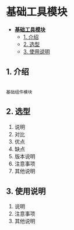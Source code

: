 # **基础工具模块**
<!-- TOC -->

- [**基础工具模块**](#%E5%9F%BA%E7%A1%80%E5%B7%A5%E5%85%B7%E6%A8%A1%E5%9D%97)
  - [1. 介绍](#1-%E4%BB%8B%E7%BB%8D)
  - [2. 选型](#2-%E9%80%89%E5%9E%8B)
  - [3. 使用说明](#3-%E4%BD%BF%E7%94%A8%E8%AF%B4%E6%98%8E)

<!-- /TOC -->

## 1. 介绍

```

基础组件模块

```

## 2. 选型
 1. 说明
 2. 对比
 3. 优点
 4. 缺点
 5. 版本说明
 6. 注意事项
 7. 其他说明

## 3. 使用说明
1. 说明
2. 注意事项
3. 其他说明